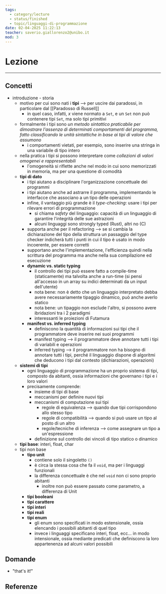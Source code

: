 ```yaml
---
tags:
  - category/lecture
  - status/finished
  - topic/linguaggi-di-programmazione
date: 02-04-2025 11:22:13
teacher: saverio.giallorenzo2@unibo.it
mod: 3
---
```

# Lezione
---
## Concetti
- introduzione - storia
	- motivo per cui sono nati i **tipi** --> per uscire dai paradossi, in particolare dal [[Paradosso di Russell]]
		- in quel caso, infatti, $x$ viene normato a `Set`, e un `Set` non può contenere tipi `Set`, ma solo tipi primitivi
	- formalmente i tipi sono _un metodo sintattico praticabile per dimostrare l'assenza di determinati comportamenti del programma, fatto classificando le unità sintattiche in base ai tipi di valore che assumono_
		- i comportamenti vietati, per esempio, sono inserire una stringa in una variabile di tipo intero
	- nella pratica i tipi si possono interpretare come _collezioni di valori omogenei e rappresentabili_
		- l'omogeneità si riflette anche nel modo in cui sono memorizzati in memoria, ma per una questione di comodità
	- **tipi di dato**
		- i tipi aiutano a disciplinare l'organizzazione concettuale dei programmi
		- i tipi aiutano anche ad astrarre il programma, implementando le interfacce che associano a un tipo delle operazioni
		- infine, il vantaggio più grande è il _type-checking_: usare i tipi per rilevare errori di programmazione
			- si chiama _safety_ del linguaggio: capacità di un linguaggio di garantire l'integrità delle sue astrazioni
			- alcuni linguaggi sono strongly typed (Rust), altri no (C)
		- supporta anche per il refactoring --> se si cambia la dichiarazione del tipo della struttura un passaggio del type checker indicherà tutti i punti in cui il tipo è usato in modo incoerente, per essere corretti
		- supportano anche l'implementazione, l'efficienza quindi nella scrittura del programma ma anche nella sua compilazione ed esecuzione
		- **dynamic vs. static typing**
			- il controllo dei tipi può essere fatto a compile-time (staticamente) ma talvolta anche a run-time (si pensi all'accesso in un array su indici determinati da un input dell'utente)
			- nota bene: non è detto che un linguaggio interpretato debba avere necessariamente tipaggio dinamico, può anche averlo statico
			- nota bene: un tipaggio non esclude l'altro, si possono avere ibridazioni tra i 2 paradigmi
			- interessanti le proiezioni di Futamura
		- **manifest vs. inferred typing**
			- definiscono la quantità di informazioni sui tipi che il programmatore deve inserire nei suoi programmi
			- manifest typing --> il programmatore deve annotare tutti i tipi di variabili e operazioni
			- inferred typing --> il programmatore non ha bisogno di annotare tutti i tipi, perché il linguaggio dispone di algoritmi che deducono i tipi dal contesto (dichiarazioni, operazioni)
	- **sistemi di tipi**
		- ogni linguaggio di programmazione ha un proprio sistema di tipi, composto da abitanti, ossia informazioni che governano i tipi e i loro valori
		- precisamente comprende:
			- insieme di tipi di base
			- meccanismi per definire nuovi tipi
			- meccanismi di computazione sui tipi
				- regole di equivalenza --> quando due tipi corrispondono allo stesso tipo
				- regole di compatibilità --> quando si può usare un tipo al posto di un altro
				- regole/tecniche di inferenza --> come assegnare un tipo a un'espressione
			- definizione sul controllo dei vincoli di tipo statico o dinamico
	- **tipi base**: interi, float, char
	- tipi non base
		- **tipo unit**
			- contiene solo il singoletto `()`
			- è circa la stessa cosa che fa il `void`, ma per i linguaggi funzionali
			- la differenza concettuale è che nel `void` non ci sono proprio abitanti
				- inoltre non può essere passato come parametro, a differenza di Unit
		- **tipi booleani**
		- **tipi carattere**
		- **tipi interi**
		- **tipi reali**
		- **tipi enum**
			- gli enum sono specificati in modo estensionale, ossia elencando i possibili abitanti di quel tipo
			- invece i linguaggi specificano interi, float, ecc... in modo intensionale, ossia mediante predicati che definiscono la loro appartenenza ad alcuni valori possibili

## Domande
- "that's it!"

## Referenze
